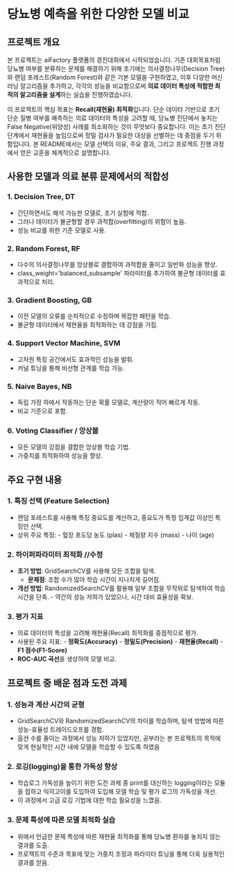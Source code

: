 # 당뇨병 예측을 위한 다양한 모델 비교

## **프로젝트 개요**
본 프로젝트는 aiFactory 플랫폼의 경진대회에서 시작되었습니다.
기존 대회목표처럼 당뇨병 여부를 분류하는 문제를 해결하기 위해 초기에는 의사결정나무(Decision Tree)와 랜덤 포레스트(Random Forest)와 같은 기본 모델을 구현하였고, 이후 다양한 머신러닝 알고리즘을 추가하고, 각각의 성능을 비교함으로써 **의료 데이터 특성에 적합한 최적의 알고리즘을 설계**하는 실습을 진행하였습니다.

이 프로젝트의 핵심 목표는 **Recall(재현율) 최적화**입니다. 단순 데이터 기반으로 초기 단순 질병 여부를 예측하는 의료 데이터의 특성을 고려할 때, 당뇨병 진단에서 놓치는 False Negative(위양성) 사례를 최소화하는 것이 무엇보다 중요합니다. 이는 초기 진단 단계에서 재현율을 높임으로써 정밀 검사가 필요한 대상을 선별하는 데 중점을 두기 위함입니다. 본 README에서는 모델 선택의 이유, 주요 결과, 그리고 프로젝트 진행 과정에서 얻은 교훈을 체계적으로 설명합니다.

## **사용한 모델과 의료 분류 문제에서의 적합성**
### 1. Decision Tree, DT
  - 간단하면서도 해석 가능한 모델로, 초기 실험에 적합.
  - 그러나 데이터가 불균형할 경우 과적합(overfitting)의 위험이 높음.
  - 성능 비교를 위한 기준 모델로 사용.
### 2. Random Forest, RF
  - 다수의 의사결정나무를 앙상블로 결합하여 과적합을 줄이고 일반화 성능을 향상.
  - class_weight='balanced_subsample' 파라미터를 추가하여 불균형 데이터를 효과적으로 처리.
### 3. Gradient Boosting, GB
  - 이전 모델의 오류를 순차적으로 수정하며 복잡한 패턴을 학습.
  - 불균형 데이터에서 재현율을 최적화하는 데 강점을 가짐.
### 4. Support Vector Machine, SVM
  - 고차원 특징 공간에서도 효과적인 성능을 발휘.
  - 커널 튜닝을 통해 비선형 관계를 학습 가능.
### 5. Naive Bayes, NB
  - 독립 가정 하에서 작동하는 단순 확률 모델로, 계산량이 적어 빠르게 작동.
  - 비교 기준으로 포함.
### 6. Voting Classifier / 앙상블
  - 모든 모델의 강점을 결합한 앙상블 학습 기법.
  - 가중치를 최적화하여 성능을 향상.

## **주요 구현 내용**
### 1. **특징 선택 (Feature Selection)**
  - 랜덤 포레스트를 사용해 특징 중요도를 계산하고, 중요도가 특정 임계값 이상인 특징만 선택.
  -  상위 주요 특징:
    -  혈장 포도당 농도 (plas)
    -  체질량 지수 (mass)
    -  나이 (age)
### 2. **하이퍼파라미터 최적화**     //수정
  - **초기 방법**: GridSearchCV를 사용해 모든 조합을 탐색.
    - **문제점**: 조합 수가 많아 학습 시간이 지나치게 길어짐.
  -  **개선 방법**: RandomizedSearchCV를 활용해 일부 조합을 무작위로 탐색하여 학습 시간을 단축.
    - 약간의 성능 저하가 있었으나, 시간 대비 효율성을 확보.
### 3. **평가 지표**
  - 의료 데이터의 특성을 고려해 재현율(Recall) 최적화를 중점적으로 평가.
  -  사용된 주요 지표:
    - **정확도(Accuracy)**
    - **정밀도(Precision)**
    - **재현율(Recall)**
    - **F1 점수(F1-Score)**
  - **ROC-AUC 곡선**을 생성하여 모델 비교.

## **프로젝트 중 배운 점과 도전 과제**
### 1. 성능과 계산 시간의 균형
  - GridSearchCV와 RandomizedSearchCV의 차이를 학습하며, 탐색 방법에 따른 성능-효율성 트레이드오프를 경험.
  - 옵션 수를 줄이는 과정에서 성능 저하가 있었지만, 공부라는 본 프로젝트의 목적에 맞게 현실적인 시간 내에 모델을 학습할 수 있도록 하였음
### 2. 로깅(logging)을 통한 가독성 향상
  - 학습로그 가독성을 높이기 위한 도전 과제 중 print를 대신하는 logging이라는 모듈을 접하고 익히고이를 도입하여 도입해 모델 학습 및 평가 로그의 가독성을 개선.
  - 이 과정에서 고급 로깅 기법에 대한 학습 필요성을 느꼈음.
### 3. 문제 특성에 따른 모델 최적화 실습
  - 위에서 언급한 문제 특성에 따른 재현율 최적화를 통해 당뇨병 환자를 놓치지 않는 결과를 도출.
  - 프로젝트의 수준과 목표에 맞는 가중치 조정과 파라미터 튜닝을 통해 더욱 실용적인 결과를 얻음.
